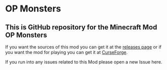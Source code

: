 # OP Monsters

## This is GitHub repository for the Minecraft Mod OP Monsters
If you want the sources of this mod you can get it at the 
[releases page](https://github.com/Johan2403/OPMonsters/releases) or if you want the mod for playing 
you can get it at [CurseForge](https://www.curseforge.com/minecraft/mc-mods/op-monsters).

If you run into any issues related to this Mod please
open a new Issue here.

